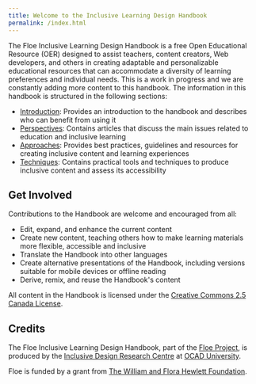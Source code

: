 ```yaml
---
title: Welcome to the Inclusive Learning Design Handbook
permalink: /index.html
---
```


The Floe Inclusive Learning Design Handbook is a free Open Educational Resource (OER) designed to assist teachers,
content creators, Web developers, and others in creating adaptable and personalizable educational resources that can
accommodate a diversity of learning preferences and individual needs. This is a work in progress and we are constantly
adding more content to this handbook. The information in this handbook is structured in the following sections:

* [Introduction](/introduction.html): Provides an introduction to the handbook and describes who can benefit from using
  it
* [Perspectives](/PerspectivesOverview.html): Contains articles that discuss the main issues related to education and
  inclusive learning
* [Approaches](/ApproachesOverview.html): Provides best practices, guidelines and resources for creating inclusive
  content and learning experiences
* [Techniques](/TechniquesOverview.html): Contains practical tools and techniques to produce inclusive content and
  assess its accessibility

## Get Involved

Contributions to the Handbook are welcome and encouraged from all:

* Edit, expand, and enhance the current content
* Create new content, teaching others how to make learning materials more flexible, accessible and inclusive
* Translate the Handbook into other languages
* Create alternative presentations of the Handbook, including versions suitable for mobile devices or offline reading
* Derive, remix, and reuse the Handbook's content

All content in the Handbook is licensed under the [Creative Commons 2.5 Canada
License](http://creativecommons.org/licenses/by/2.5/ca/).

## Credits

The Floe Inclusive Learning Design Handbook, part of the [Floe Project](http://www.floeproject.org/), is produced by the
[Inclusive Design Research Centre](http://idrc.ocadu.ca/) at [OCAD University](http://www.ocadu.ca).

Floe is funded by a grant from [The William and Flora Hewlett Foundation](http://www.hewlett.org/).
